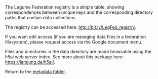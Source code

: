 
The Legume Federation registry is a simple table, showing correspondences between unique keys and the corresponding directory paths that contain data collections.

The registry can be accessed here: http://bit.ly/LegFed_registry.

If you want edit access (if you are managing data files in a federation filesystem), 
please request access via the Google document menu.

Files and directories in the data directory are made browsable using the h5ai web server index.
See more about this package here: https://larsjung.de/h5ai/.

Return to the <a href=".">metadata folder</a>.


